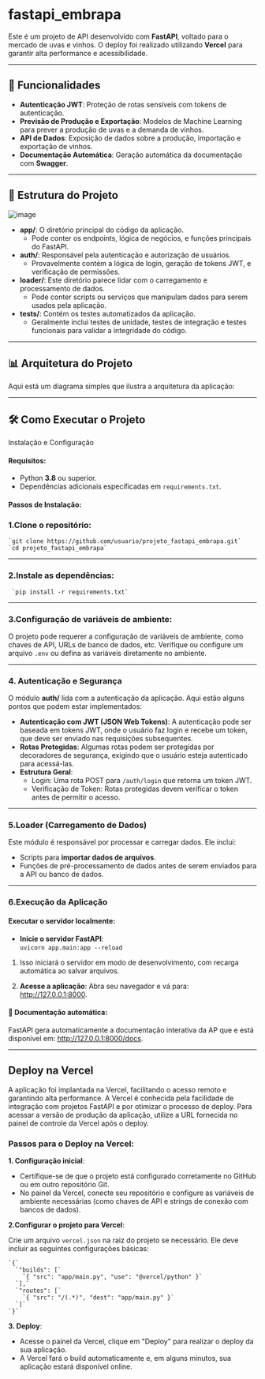 # fastapi_embrapa

Este é um projeto de API desenvolvido com **FastAPI**, voltado para o mercado de uvas e vinhos. O deploy foi realizado utilizando **Vercel** para garantir alta performance e acessibilidade.

---

## 🚀 Funcionalidades

- **Autenticação JWT**: Proteção de rotas sensíveis com tokens de autenticação.
- **Previsão de Produção e Exportação**: Modelos de Machine Learning para prever a produção de uvas e a demanda de vinhos.
- **API de Dados**: Exposição de dados sobre a produção, importação e exportação de vinhos.
- **Documentação Automática**: Geração automática da documentação com **Swagger**.

---

## 📁 Estrutura do Projeto
![image](https://github.com/user-attachments/assets/ffe122de-07a8-49c0-af88-09cc6bbad037)


* **app/**: O diretório principal do código da aplicação.  
  * Pode conter os endpoints, lógica de negócios, e funções principais do FastAPI.  
* **auth/**: Responsável pela autenticação e autorização de usuários.  
  * Provavelmente contém a lógica de login, geração de tokens JWT, e verificação de permissões.  
* **loader/**: Este diretório parece lidar com o carregamento e processamento de dados.  
  * Pode conter scripts ou serviços que manipulam dados para serem usados pela aplicação.  
* **tests/**: Contém os testes automatizados da aplicação.  
  * Geralmente inclui testes de unidade, testes de integração e testes funcionais para validar a integridade do código.


---

## 📊 Arquitetura do Projeto

Aqui está um diagrama simples que ilustra a arquitetura da aplicação:



---

## 🛠️ Como Executar o Projeto

 Instalação e Configuração

#### **Requisitos:**

* Python **3.8** ou superior.  
* Dependências adicionais especificadas em `requirements.txt`.

#### **Passos de Instalação:**
### **1.Clone o repositório**:  
  
    `git clone https://github.com/usuario/projeto_fastapi_embrapa.git`  
    `cd projeto_fastapi_embrapa`

---
     
### **2.Instale as dependências**:  
      
     `pip install -r requirements.txt`  

---
 
### **3.Configuração de variáveis de ambiente**:
O projeto pode requerer a configuração de variáveis de ambiente, como chaves de API, URLs de banco de dados, etc. 
Verifique ou configure um arquivo `.env` ou defina as variáveis diretamente no ambiente.

---

### **4. Autenticação e Segurança**

O módulo **auth/** lida com a autenticação da aplicação. Aqui estão alguns pontos que podem estar implementados:

* **Autenticação com JWT (JSON Web Tokens)**: A autenticação pode ser baseada em tokens JWT, onde o usuário faz login e recebe um token, que deve ser enviado nas requisições subsequentes.  
* **Rotas Protegidas**: Algumas rotas podem ser protegidas por decoradores de segurança, exigindo que o usuário esteja autenticado para acessá-las.  
* **Estrutura Geral**:  
  * Login: Uma rota POST para `/auth/login` que retorna um token JWT.   
  * Verificação de Token:
    Rotas protegidas devem verificar o token antes de permitir o acesso.  
  
---

### **5.Loader (Carregamento de Dados)**

Este módulo é responsável por processar e carregar dados. Ele inclui:

* Scripts para **importar dados de arquivos**.  
* Funções de pré-processamento de dados antes de serem enviados para a API ou banco de dados.

---

### **6.Execução da Aplicação**

  #### **Executar o servidor localmente:**

  * **Inicie o servidor FastAPI**:   
    `uvicorn app.main:app --reload`
    
1. Isso iniciará o servidor em modo de desenvolvimento, com recarga automática ao salvar arquivos.
   
3. **Acesse a aplicação**: Abra seu navegador e vá para: http://127.0.0.1:8000.

  #### 📖 **Documentação automática:**

FastAPI gera automaticamente a documentação interativa da AP que e está disponível em:
http://127.0.0.1:8000/docs.

 ---
## **Deploy na Vercel**

A aplicação foi implantada na Vercel, facilitando o acesso remoto e garantindo alta performance. A Vercel é conhecida pela facilidade de integração com projetos FastAPI e por otimizar o processo de deploy. Para acessar a versão de produção da aplicação, utilize a URL fornecida no painel de controle da Vercel após o deploy.

### **Passos para o Deploy na Vercel:**

**1. Configuração inicial**:  
   * Certifique-se de que o projeto está configurado corretamente no GitHub ou em outro repositório Git.  
   * No painel da Vercel, conecte seu repositório e configure as variáveis de ambiente necessárias (como chaves de API e strings de conexão com bancos de dados).  

 **2.Configurar o projeto para Vercel**:

Crie um arquivo `vercel.json` na raiz do projeto se necessário. Ele deve incluir as seguintes configurações básicas:  
```
`{`  
  `"builds": [`  
    `{ "src": "app/main.py", "use": "@vercel/python" }`  
  `],`  
  `"routes": [`  
    `{ "src": "/(.*)", "dest": "app/main.py" }`  
  `]`  
`}`
```
  
**3. Deploy**:  
   * Acesse o painel da Vercel, clique em "Deploy" para realizar o deploy da sua aplicação.  
   * A Vercel fará o build automaticamente e, em alguns minutos, sua aplicação estará disponível online.

